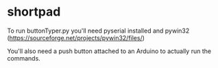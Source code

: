 # shortpad
To run buttonTyper.py you'll need pyserial installed and pywin32 (https://sourceforge.net/projects/pywin32/files/)

You'll also need a push button attached to an Arduino to actually run the commands. 